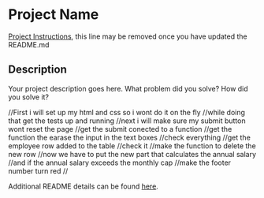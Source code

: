 # Project Name

[Project Instructions](./INSTRUCTIONS.md), this line may be removed once you have updated the README.md

## Description

Your project description goes here. What problem did you solve? How did you solve it?

//First i will set up my html and css so i wont do it on the fly
//while doing that get the tests up and running
//next i will make sure my submit button wont reset the page
//get the submit conected to a function
//get the function the earase the input in the text boxes
//check everything
//get the employee row added to the table
//check it
//make the function to delete the new row
//now we have to put the new part that calculates the annual salary
//and if the annual salary exceeds the monthly cap
//make the footer number turn red
//



Additional README details can be found [here](https://github.com/PrimeAcademy/readme-template/blob/master/README.md).
